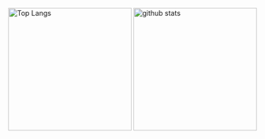

<!--
**hayanno0/hayanno0** is a ✨ _special_ ✨ repository because its `README.md` (this file) appears on your GitHub profile.

Here are some ideas to get you started:

- 🔭 I’m currently working on ...
- 🌱 I’m currently learning ...
- 👯 I’m looking to collaborate on ...
- 🤔 I’m looking for help with ...
- 💬 Ask me about ...
- 📫 How to reach me: ...
- 😄 Pronouns: ...
- ⚡ Fun fact: ...
-->
<p align="left"> 
  <img alt="Top Langs" height="250px" src="https://github-readme-stats.vercel.app/api/top-langs/?username=hayanno0&layout=show_icons=true&theme=cobalt" />
  <img alt="github stats" height="250px" src="https://github-readme-stats.vercel.app/api?username=hayanno0&theme=cobalt&show_icons=ture" />
</p>
